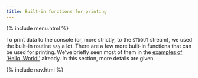 ```yaml
---
title: Built-in functions for printing
---
```


{% include menu.html %}

To print data to the console (or, more strictly, to the `STDOUT` stream), we used the built-in routine `say` a lot. There are a few more built-in functions that can be used for printing. We’ve briefly seen most of them in the [examples of ‘Hello, World!’](/raku-course/essentials/hello-world) already. In this section, more details are given.

{% include nav.html %}
